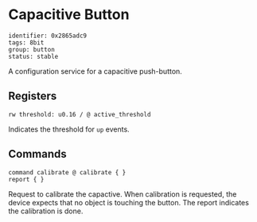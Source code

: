 # Capacitive Button

    identifier: 0x2865adc9
    tags: 8bit
    group: button
    status: stable

A configuration service for a capacitive push-button.

## Registers

    rw threshold: u0.16 / @ active_threshold
    
Indicates the threshold for ``up`` events.

## Commands

    command calibrate @ calibrate { }
    report { }

Request to calibrate the capactive. When calibration is requested, the device expects that no object is touching the button. 
The report indicates the calibration is done.
